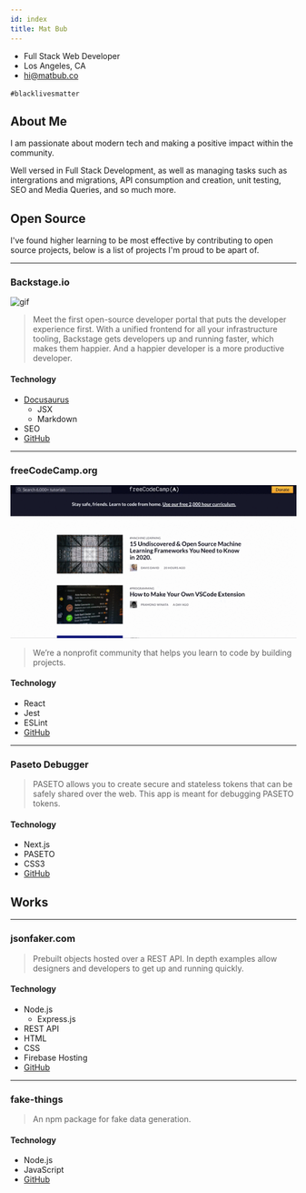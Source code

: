 ```yaml
---
id: index
title: Mat Bub
---
```


- Full Stack Web Developer
- Los Angeles, CA
- hi@matbub.co

`#blacklivesmatter`

## About Me

I am passionate about modern tech and making a positive impact within the community.

Well versed in Full Stack Development, as well as managing tasks such as intergrations and migrations, API consumption and creation, unit testing, SEO and Media Queries, and so much more.

## Open Source

I've found higher learning to be most effective by contributing to open source projects, below is a list of projects I'm proud to be apart of.

---

### Backstage.io

![gif](../static/img/backstage.gif)

> Meet the first open-source developer portal that puts the developer experience first. With a unified frontend for all your infrastructure tooling, Backstage gets developers up and running faster, which makes them happier. And a happier developer is a more productive developer.

#### Technology

- [Docusaurus](https://v2.docusaurus.io/)
  - JSX
  - Markdown
- SEO
- [GitHub](https://github.com/spotify/backstage-microsite)

---

### freeCodeCamp.org

![gif](../static/img/free-code-camp.gif)

> We’re a nonprofit community that helps you learn to code by building projects.

#### Technology

- React
- Jest
- ESLint
- [GitHub](https://github.com/freeCodeCamp/freeCodeCamp)

---

### Paseto Debugger

> PASETO allows you to create secure and stateless tokens that can be safely shared over the web. This app is meant for debugging PASETO tokens.

#### Technology

- Next.js
- PASETO
- CSS3
- [GitHub](https://github.com/mehdibo/paseto-debugger)

## Works

---

### jsonfaker.com

> Prebuilt objects hosted over a REST API. In depth examples allow designers and developers to get up and running quickly.

#### Technology

- Node.js
  - Express.js
- REST API
- HTML
- CSS
- Firebase Hosting
- [GitHub](https://github.com/mehdibo/paseto-debugger)

---

### fake-things

> An npm package for fake data generation.

#### Technology

- Node.js
- JavaScript
- [GitHub](https://github.com/mehdibo/paseto-debugger)
